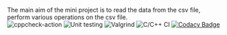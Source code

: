 The main aim of the mini project is to read the data from the csv file, perform various operations on the csv file.  
![cppcheck-action](https://github.com/99002567/cpp-mini-project/workflows/cppcheck-action/badge.svg)
![Unit testing](https://github.com/99002567/cpp-mini-project/workflows/Unit%20testing/badge.svg)
![Valgrind](https://github.com/99002567/cpp-mini-project/workflows/Valgrind/badge.svg)
![C/C++ CI](https://github.com/99002567/cpp-mini-project/workflows/C/C++%20CI/badge.svg)
[![Codacy Badge](https://app.codacy.com/project/badge/Grade/f43c7dcfa2f944e382ee306b5fd173e9)](https://www.codacy.com?utm_source=github.com&amp;utm_medium=referral&amp;utm_content=99002567/cpp-mini-project&amp;utm_campaign=Badge_Grade)


